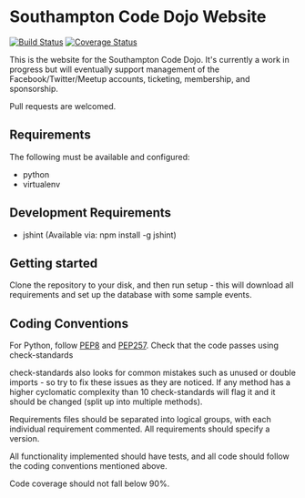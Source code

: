 Southampton Code Dojo Website
=========

[![Build Status](https://travis-ci.org/southampton-code-dojo/website.svg?branch=master)](https://travis-ci.org/southampton-code-dojo/website)
[![Coverage Status](https://img.shields.io/coveralls/southampton-code-dojo/website.svg)](https://coveralls.io/r/southampton-code-dojo/website?branch=master)

This is the website for the Southampton Code Dojo. It's currently a work
in progress but will eventually support management of the 
Facebook/Twitter/Meetup accounts, ticketing, membership, and sponsorship.

Pull requests are welcomed.

Requirements
-------
The following must be available and configured:
* python
* virtualenv

Development Requirements
--------
* jshint (Available via: npm install -g jshint)

Getting started
--------
Clone the repository to your disk, and then run setup - this will download 
all requirements and set up the database with some sample events.

Coding Conventions
-------
For Python, follow [PEP8](http://www.python.org/dev/peps/pep-0008/) and
[PEP257](http://www.python.org/dev/peps/pep-0257/). Check that the code
passes using check-standards

check-standards also looks for common mistakes such as unused or double
imports - so try to fix these issues as they are noticed. If any method has a
higher cyclomatic complexity than 10 check-standards will flag it and it
should be changed (split up into multiple methods).

Requirements files should be separated into logical groups, with each
individual requirement commented. All requirements should specify a version.

All functionality implemented should have tests, and all code should follow the
coding conventions mentioned above.

Code coverage should not fall below 90%.